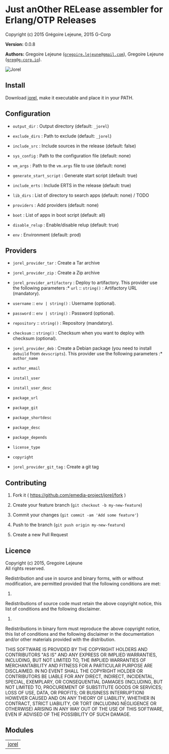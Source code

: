 

# Just anOther RELease assembler for Erlang/OTP Releases #

Copyright (c) 2015 Grégoire Lejeune, 2015 G-Corp

__Version:__ 0.0.8

__Authors:__ Gregoire Lejeune ([`gregoire.lejeune@gmail.com`](mailto:gregoire.lejeune@gmail.com)), Gregoire Lejeune ([`greg@g-corp.io`](mailto:greg@g-corp.io)).

![Jorel](https://raw.githubusercontent.com/emedia-project/jorel/erlang-mk/Jor-El.jpeg)


## Install ##

Download [jorel](https://github.com/emedia-project/jorel/wiki/jorel), make it executable and place it in your PATH.


## Configuration ##

* `output_dir` : Output directory (default: `_jorel`)

* `exclude_dirs` : Path to exclude (default: `_jorel`)

* `include_src` : Include sources in the release (default: false)

* `sys_config` : Path to the configuration file (default: none)

* `vm_args` : Path to the `vm.args` file to use (default: none)

* `generate_start_script` : Generate start script (default: true)

* `include_erts` : Include ERTS in the release (default: true)

* `lib_dirs` : List of directory to search apps (default: none) / TODO

* `providers` : Add providers (default: none)

* `boot` : List of apps in boot script (default: all)

* `disable_relup` : Enable/disable relup (default: true)

* `env` : Environment (default: prod)



## Providers ##

* `jorel_provider_tar` : Create a Tar archive

* `jorel_provider_zip` : Create a Zip archive

* `jorel_provider_artifactory` : Deploy to artifactory. This provider use the following parameters :* `url` :: `string()` : Artifactory URL (mandatory).
* `username` :: `env | string()` : Username (optional).
* `password` :: `env | string()` : Password (optional).
* `repository` :: `string()` : Repository (mandatory).
* `checksum` :: `string()` : Checksum when you want to deploy with checksum (optional).


* `jorel_provider_deb` : Create a Debian package (you need to install `debuild` from `devscripts`). This provider use the following parameters :* `author_name`
* `author_email`
* `install_user`
* `install_user_desc`
* `package_url`
* `package_git`
* `package_shortdesc`
* `package_desc`
* `package_depends`
* `license_type`
* `copyright`


* `jorel_provider_git_tag` : Create a git tag



## Contributing ##

1. Fork it ( https://github.com/emedia-project/jorel/fork )

1. Create your feature branch (`git checkout -b my-new-feature`)

1. Commit your changes (`git commit -am 'Add some feature'`)

1. Push to the branch (`git push origin my-new-feature`)

1. Create a new Pull Request



## Licence ##

Copyright (c) 2015, Gregoire Lejeune<br />
All rights reserved.

Redistribution and use in source and binary forms, with or without modification, are permitted provided that the following conditions are met:

1.

Redistributions of source code must retain the above copyright notice, this list of conditions and the following disclaimer.

1.

Redistributions in binary form must reproduce the above copyright notice, this list of conditions and the following disclaimer in the documentation and/or other materials provided with the distribution.



THIS SOFTWARE IS PROVIDED BY THE COPYRIGHT HOLDERS AND CONTRIBUTORS "AS IS" AND ANY EXPRESS OR IMPLIED WARRANTIES, INCLUDING, BUT NOT LIMITED TO, THE IMPLIED WARRANTIES OF MERCHANTABILITY AND FITNESS FOR A PARTICULAR PURPOSE ARE DISCLAIMED. IN NO EVENT SHALL THE COPYRIGHT HOLDER OR CONTRIBUTORS BE LIABLE FOR ANY DIRECT, INDIRECT, INCIDENTAL, SPECIAL, EXEMPLARY, OR CONSEQUENTIAL DAMAGES (INCLUDING, BUT NOT LIMITED TO, PROCUREMENT OF SUBSTITUTE GOODS OR SERVICES; LOSS OF USE, DATA, OR PROFITS; OR BUSINESS INTERRUPTION) HOWEVER CAUSED AND ON ANY THEORY OF LIABILITY, WHETHER IN CONTRACT, STRICT LIABILITY, OR TORT (INCLUDING NEGLIGENCE OR OTHERWISE) ARISING IN ANY WAY OUT OF THE USE OF THIS SOFTWARE, EVEN IF ADVISED OF THE POSSIBILITY OF SUCH DAMAGE.



## Modules ##


<table width="100%" border="0" summary="list of modules">
<tr><td><a href="jorel.md" class="module">jorel</a></td></tr></table>

